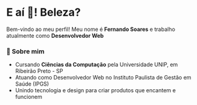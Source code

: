 <h1 align="left">E aí 👋! Beleza?</h1> 
<p>Bem-vindo ao meu perfil! Meu nome é <strong>Fernando Soares</strong> e trabalho atualmente como <strong>Desenvolvedor Web</strong></p>


<h3>🙋 Sobre mim</h3>
<ul>
<li>Cursando <b>Ciências da Computação</b> pela Universidade UNIP, em Ribeirão Preto - SP</li>
<li>Atuando como Desenvolvedor Web no Instituto Paulista de Gestão em Saúde (IPGS)</li>
<li>Unindo tecnologia e design para criar produtos que encantem e funcionem</li>
</ul>
